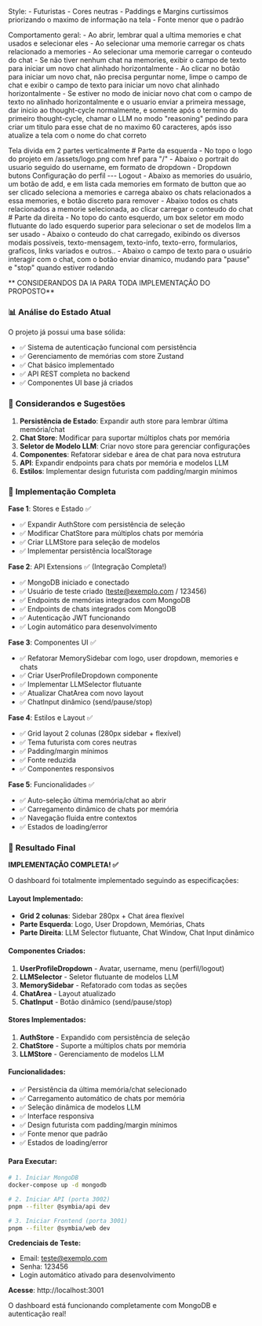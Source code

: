 



Style:
    - Futuristas
    - Cores neutras
    - Paddings e Margins curtissimos priorizando o maximo de informação na tela
    - Fonte menor que o padrão

Comportamento geral:
    - Ao abrir, lembrar qual a ultima memories e chat usados e selecionar eles
    - Ao selecionar uma memorie carregar os chats relacionado a memories
    - Ao selecionar uma memorie carregar o conteudo do chat
    - Se não tiver nenhum chat na memories, exibir o campo de texto para iniciar um novo chat alinhado horizontalmente
    - Ao clicar no botão para iniciar um novo chat, não precisa perguntar nome, limpe o campo de chat e exibir o campo de texto para iniciar um novo chat alinhado horizontalmente
    - Se estiver no modo de iniciar novo chat com o campo de texto no alinhado horizontalmente e o usuario enviar a primeira message, dar inicio ao thought-cycle normalmente, e somente após o termino do primeiro thought-cycle, chamar o LLM no modo "reasoning" pedindo para criar um titulo para esse chat de no maximo 60 caracteres, após isso atualize a tela com o nome do chat correto


Tela divida em 2 partes verticalmente
    # Parte da esquerda
        - No topo o logo do projeto em /assets/logo.png com href para "/"
        - Abaixo o portrait do usuario seguido do username, em formato de dropdown
            - Dropdown butons
                Configuração do perfil
                ---
                Logout
        - Abaixo as memories do usuário, um botão de add, e em lista cada memories em formato de button que ao ser clicado seleciona a memories e carrega abaixo os chats relacionados a essa memories, e botão discreto para remover
        - Abaixo todos os chats relacionados a memorie selecionada, ao clicar carregar o conteudo do chat
    # Parte da direita
        - No topo do canto esquerdo, um box seletor em modo flutuante do lado esquerdo superior para selecionar o set de modelos llm a ser usado
        - Abaixo o conteudo do chat carregado, exibindo os diversos modais possiveis, texto-mensagem, texto-info, texto-erro, formularios, graficos, links variados e outros..
        - Abaixo o campo de texto para o usuário interagir com o chat, com o botão enviar dinamico, mudando para "pause" e "stop" quando estiver rodando

** CONSIDERANDOS DA IA PARA TODA IMPLEMENTAÇÃO DO PROPOSTO**

### 📊 **Análise do Estado Atual**
O projeto já possui uma base sólida:
- ✅ Sistema de autenticação funcional com persistência
- ✅ Gerenciamento de memórias com store Zustand
- ✅ Chat básico implementado
- ✅ API REST completa no backend
- ✅ Componentes UI base já criados

### 🔧 **Considerandos e Sugestões**
1. **Persistência de Estado**: Expandir auth store para lembrar última memória/chat
2. **Chat Store**: Modificar para suportar múltiplos chats por memória
3. **Seletor de Modelo LLM**: Criar novo store para gerenciar configurações
4. **Componentes**: Refatorar sidebar e área de chat para nova estrutura
5. **API**: Expandir endpoints para chats por memória e modelos LLM
6. **Estilos**: Implementar design futurista com padding/margin mínimos

### 🚀 **Implementação Completa**

**Fase 1**: Stores e Estado ✅
- ✅ Expandir AuthStore com persistência de seleção
- ✅ Modificar ChatStore para múltiplos chats por memória  
- ✅ Criar LLMStore para seleção de modelos
- ✅ Implementar persistência localStorage

**Fase 2**: API Extensions ✅ (Integração Completa!)
- ✅ MongoDB iniciado e conectado
- ✅ Usuário de teste criado (teste@exemplo.com / 123456)
- ✅ Endpoints de memórias integrados com MongoDB
- ✅ Endpoints de chats integrados com MongoDB
- ✅ Autenticação JWT funcionando
- ✅ Login automático para desenvolvimento

**Fase 3**: Componentes UI ✅
- ✅ Refatorar MemorySidebar com logo, user dropdown, memories e chats
- ✅ Criar UserProfileDropdown componente
- ✅ Implementar LLMSelector flutuante
- ✅ Atualizar ChatArea com novo layout
- ✅ ChatInput dinâmico (send/pause/stop)

**Fase 4**: Estilos e Layout ✅
- ✅ Grid layout 2 colunas (280px sidebar + flexível)
- ✅ Tema futurista com cores neutras
- ✅ Padding/margin mínimos
- ✅ Fonte reduzida
- ✅ Componentes responsivos

**Fase 5**: Funcionalidades ✅
- ✅ Auto-seleção última memória/chat ao abrir
- ✅ Carregamento dinâmico de chats por memória
- ✅ Navegação fluida entre contextos
- ✅ Estados de loading/error

### 🎯 **Resultado Final**

**IMPLEMENTAÇÃO COMPLETA! ✅**

O dashboard foi totalmente implementado seguindo as especificações:

#### **Layout Implementado:**
- **Grid 2 colunas**: Sidebar 280px + Chat área flexível
- **Parte Esquerda**: Logo, User Dropdown, Memórias, Chats
- **Parte Direita**: LLM Selector flutuante, Chat Window, Chat Input dinâmico

#### **Componentes Criados:**
1. **UserProfileDropdown** - Avatar, username, menu (perfil/logout)
2. **LLMSelector** - Seletor flutuante de modelos LLM
3. **MemorySidebar** - Refatorado com todas as seções
4. **ChatArea** - Layout atualizado
5. **ChatInput** - Botão dinâmico (send/pause/stop)

#### **Stores Implementados:**
1. **AuthStore** - Expandido com persistência de seleção
2. **ChatStore** - Suporte a múltiplos chats por memória
3. **LLMStore** - Gerenciamento de modelos LLM

#### **Funcionalidades:**
- ✅ Persistência da última memória/chat selecionado
- ✅ Carregamento automático de chats por memória
- ✅ Seleção dinâmica de modelos LLM
- ✅ Interface responsiva
- ✅ Design futurista com padding/margin mínimos
- ✅ Fonte menor que padrão
- ✅ Estados de loading/error

#### **Para Executar:**
```bash
# 1. Iniciar MongoDB
docker-compose up -d mongodb

# 2. Iniciar API (porta 3002)
pnpm --filter @symbia/api dev

# 3. Iniciar Frontend (porta 3001)
pnpm --filter @symbia/web dev
```

**Credenciais de Teste:**
- Email: teste@exemplo.com
- Senha: 123456
- Login automático ativado para desenvolvimento

**Acesse**: http://localhost:3001

O dashboard está funcionando completamente com MongoDB e autenticação real!